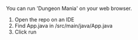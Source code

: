 You can run 'Dungeon Mania' on your web browser.

1) Open the repo on an IDE
2) Find App.java in /src/main/java/App.java
3) Click run 

   
